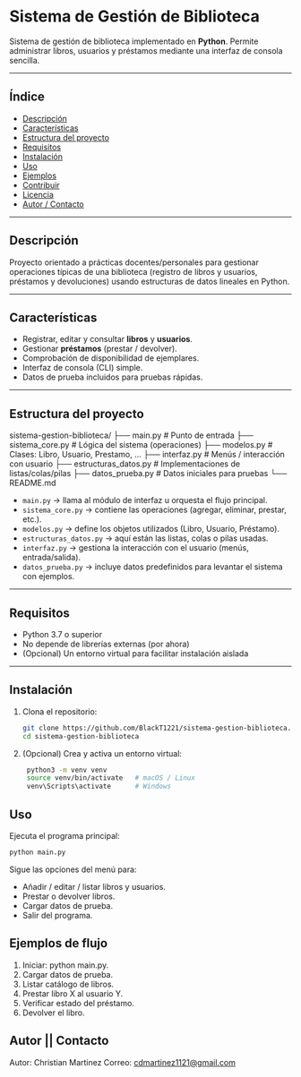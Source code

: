 # Sistema de Gestión de Biblioteca

Sistema de gestión de biblioteca implementado en **Python**. Permite administrar libros, usuarios y préstamos mediante una interfaz de consola sencilla.

---

## Índice

- [Descripción](#descripción)  
- [Características](#características)  
- [Estructura del proyecto](#estructura-del-proyecto)  
- [Requisitos](#requisitos)  
- [Instalación](#instalación)  
- [Uso](#uso)  
- [Ejemplos](#ejemplos)  
- [Contribuir](#contribuir)  
- [Licencia](#licencia)  
- [Autor / Contacto](#autor--contacto)

---

## Descripción

Proyecto orientado a prácticas docentes/personales para gestionar operaciones típicas de una biblioteca (registro de libros y usuarios, préstamos y devoluciones) usando estructuras de datos lineales en Python.

---

## Características

- Registrar, editar y consultar **libros** y **usuarios**.  
- Gestionar **préstamos** (prestar / devolver).  
- Comprobación de disponibilidad de ejemplares.  
- Interfaz de consola (CLI) simple.  
- Datos de prueba incluidos para pruebas rápidas.

---

## Estructura del proyecto

sistema-gestion-biblioteca/
├── main.py # Punto de entrada
├── sistema_core.py # Lógica del sistema (operaciones)
├── modelos.py # Clases: Libro, Usuario, Prestamo, ...
├── interfaz.py # Menús / interacción con usuario
├── estructuras_datos.py # Implementaciones de listas/colas/pilas
├── datos_prueba.py # Datos iniciales para pruebas
└── README.md

- `main.py` → llama al módulo de interfaz u orquesta el flujo principal.  
- `sistema_core.py` → contiene las operaciones (agregar, eliminar, prestar, etc.).  
- `modelos.py` → define los objetos utilizados (Libro, Usuario, Préstamo).  
- `estructuras_datos.py` → aquí están las listas, colas o pilas usadas.  
- `interfaz.py` → gestiona la interacción con el usuario (menús, entrada/salida).  
- `datos_prueba.py` → incluye datos predefinidos para levantar el sistema con ejemplos.  

---

## Requisitos

- Python 3.7 o superior  
- No depende de librerías externas (por ahora)  
- (Opcional) Un entorno virtual para facilitar instalación aislada  

---

## Instalación

1. Clona el repositorio:

   ```bash
   git clone https://github.com/BlackT1221/sistema-gestion-biblioteca.git
   cd sistema-gestion-biblioteca
   ```
2. (Opcional) Crea y activa un entorno virtual:
   ```bash
    python3 -m venv venv
    source venv/bin/activate   # macOS / Linux
    venv\Scripts\activate      # Windows
   ```

## Uso

Ejecuta el programa principal:

   ```bash
   python main.py
   ```

Sigue las opciones del menú para:

- Añadir / editar / listar libros y usuarios.
- Prestar o devolver libros.
- Cargar datos de prueba.
- Salir del programa.

## Ejemplos de flujo

1. Iniciar: python main.py.
2. Cargar datos de prueba.
3. Listar catálogo de libros.
4. Prestar libro X al usuario Y.
5. Verificar estado del préstamo.
6. Devolver el libro.

## Autor || Contacto

Autor: Christian Martinez
Correo: cdmartinez1121@gmail.com